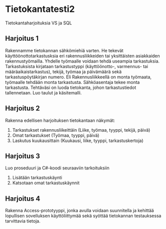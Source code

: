 # Tietokantatesti2
Tietokantaharjoituksia VS ja SQL

## Harjoitus 1
Rakennamme tietokannan sähkömiehiä varten. He tekevät käyttöönottotarkastusksia eri rakennusliikkeiden tai yksittäisten asiakkaiden rakennustyömailla.
Yhdelle työmaalle voidaan tehdä useampia tarkastuksia. Tarkastuksista kirjataan tarkastustyppi (käyttöönotto-, varmennus- tai määräaikaistarkastus), tekijä, työmaa ja päivämäärä sekä tarkastuspöytäkirjan numero.
Eli Rakennusliikkeellä on monta työmaata, työmaalle tehdään monta tarkastusta. Sähköasentaja tekee monta tarkastusta. 
Tehtäväsi on luoda tietokanta, johon tarkastustiedot tallennetaan. Luo taulut ja käsitemalli.

## Harjoitus 2
Rakenna edellisen harjoituksen tietokantaan näkymät:
1. Tarkastukset rakennusliikeittäin (Liike, työmaa, tyyppi, tekijä, päivä)
2. Omat tarkastukset (Työmaa, tyyppi, päivä)
3. Laskutus kuukausittain (Kuukausi, liike, tyyppi, tarkastuskertoja)

## Harjoitus 3
Luo proseduuri ja C#-koodi seuraaviin tarkoituksiin
1. Lisätään tarkastuskäynti
2. Katsotaan omat tarkastuskäynnit

## Harjoitus 4
Rakenna Access-prototyyppi, jonka avulla voidaan suunnitella ja kehittää lopullisen sovelluksen käyttöliittymää sekä syöttää tietokannan testauksessa tarvittavia tietoja.
